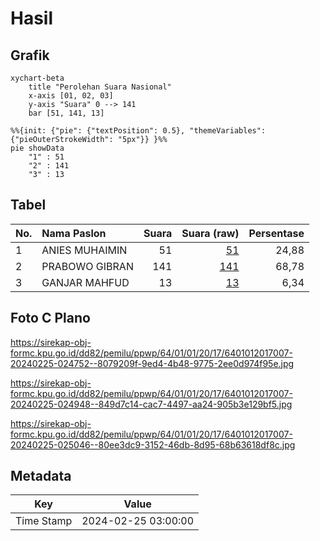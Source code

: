 # Hasil

## Grafik

```mermaid
xychart-beta
    title "Perolehan Suara Nasional"
    x-axis [01, 02, 03]
    y-axis "Suara" 0 --> 141
    bar [51, 141, 13]
```

```mermaid
%%{init: {"pie": {"textPosition": 0.5}, "themeVariables": {"pieOuterStrokeWidth": "5px"}} }%%
pie showData
    "1" : 51
    "2" : 141
    "3" : 13
```

## Tabel

| No. | Nama Paslon    | Suara | Suara (raw) | Persentase |
|:--- |:-------------- | -----:| -----------:| ----------:|
| 1   | ANIES MUHAIMIN | 51    | [51][p-1]   | 24,88      |
| 2   | PRABOWO GIBRAN | 141   | [141][p-2]  | 68,78      |
| 3   | GANJAR MAHFUD  | 13    | [13][p-3]   | 6,34       |


[p-1]: https://github.com/gigit-pemilu/pemilu-2024/blob/main/pilpres/hitung-suara/sub/64-kalimantan-timur/sub/01-paser/sub/01-batu-sopang/sub/2017-songka/sub/007-tps/sub/paslon-1.txt
[p-2]: https://github.com/gigit-pemilu/pemilu-2024/blob/main/pilpres/hitung-suara/sub/64-kalimantan-timur/sub/01-paser/sub/01-batu-sopang/sub/2017-songka/sub/007-tps/sub/paslon-2.txt
[p-3]: https://github.com/gigit-pemilu/pemilu-2024/blob/main/pilpres/hitung-suara/sub/64-kalimantan-timur/sub/01-paser/sub/01-batu-sopang/sub/2017-songka/sub/007-tps/sub/paslon-3.txt

## Foto C Plano

https://sirekap-obj-formc.kpu.go.id/dd82/pemilu/ppwp/64/01/01/20/17/6401012017007-20240225-024752--8079209f-9ed4-4b48-9775-2ee0d974f95e.jpg

https://sirekap-obj-formc.kpu.go.id/dd82/pemilu/ppwp/64/01/01/20/17/6401012017007-20240225-024948--849d7c14-cac7-4497-aa24-905b3e129bf5.jpg

https://sirekap-obj-formc.kpu.go.id/dd82/pemilu/ppwp/64/01/01/20/17/6401012017007-20240225-025046--80ee3dc9-3152-46db-8d95-68b63618df8c.jpg


## Metadata

| Key        | Value               |
| ---------- | ------------------- |
| Time Stamp | 2024-02-25 03:00:00 |



